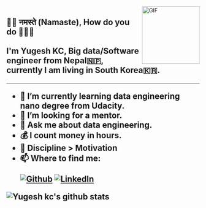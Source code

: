 
<img align="right" alt="GIF" src="https://media.giphy.com/media/ZrlYxeVZ0zqkU/giphy.gif" width="150" height="150" />
<h2>🙏🏻 नमस्ते (Namaste), How do you do 💐💐💐

</br>
</br>
I'm Yugesh KC, Big data/Software engineer from Nepal🇳🇵, currently I am living in South Korea🇰🇷.

---

- 🌱 I’m currently learning data engineering nano degree from Udacity.
- 👯 I’m looking for a mentor.
- 💬 Ask me about data engineering.
- 💰 I count money in hours.
- 💪 Discipline > Motivation
- 📫 Where to find me: <p><a href="https://github.com/yugyesh" target="_blank"><img alt="Github" src="https://img.shields.io/badge/GitHub-%2312100E.svg?&style=for-the-badge&logo=Github&logoColor=white" /></a> <a href="https://www.linkedin.com/in/yugesh-kc-a0788059/" target="_blank"><img alt="LinkedIn" src="https://img.shields.io/badge/linkedin-%230077B5.svg?&style=for-the-badge&logo=linkedin&logoColor=white" /></a></p>

![Yugesh kc's github stats](https://github-readme-stats.vercel.app/api?username=yugyesh&show_icons=true&hide_border=true&theme=dark)
